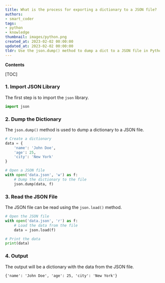 ```yaml
---
title: What is the process for exporting a dictionary to a JSON file?
authors:
- smart_coder
tags:
- python
- knowledge
thumbnail: images/python.png
created_at: 2023-02-02 00:00:00
updated_at: 2023-02-02 00:00:00
tldr: Use the json.dump() method to dump a dict to a JSON file in Python.
---
```


**Contents**

[TOC]

### 1. Import JSON Library

The first step is to import the `json` library.

```python
import json
```

### 2. Dump the Dictionary

The `json.dump()` method is used to dump a dictionary to a JSON file.

```python
# Create a dictionary
data = {
    'name': 'John Doe',
    'age': 25,
    'city': 'New York'
}

# Open a JSON file
with open('data.json', 'w') as f:
    # Dump the dictionary to the file
    json.dump(data, f)
```

### 3. Read the JSON File

The JSON file can be read using the `json.load()` method.

```python
# Open the JSON file
with open('data.json', 'r') as f:
    # Load the data from the file
    data = json.load(f)

# Print the data
print(data)
```

### 4. Output

The output will be a dictionary with the data from the JSON file.

```
{'name': 'John Doe', 'age': 25, 'city': 'New York'}
```
